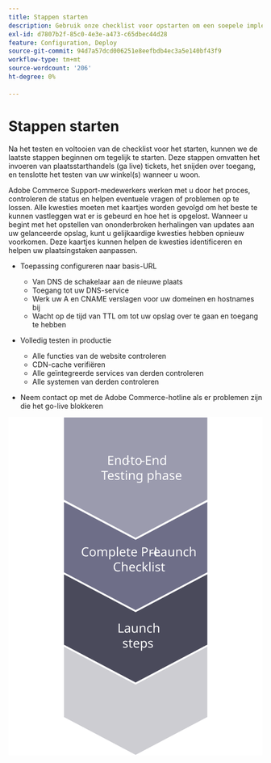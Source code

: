 ```yaml
---
title: Stappen starten
description: Gebruik onze checklist voor opstarten om een soepele implementatie van de Adobe Commerce-site te garanderen.
exl-id: d7807b2f-85c0-4e3e-a473-c65dbec44d28
feature: Configuration, Deploy
source-git-commit: 94d7a57dcd006251e8eefbdb4ec3a5e140bf43f9
workflow-type: tm+mt
source-wordcount: '206'
ht-degree: 0%

---
```


# Stappen starten

Na het testen en voltooien van de checklist voor het starten, kunnen we de laatste stappen beginnen om tegelijk te starten. Deze stappen omvatten het invoeren van plaatsstarthandels (ga live) tickets, het snijden over toegang, en tenslotte het testen van uw winkel(s) wanneer u woon.

Adobe Commerce Support-medewerkers werken met u door het proces, controleren de status en helpen eventuele vragen of problemen op te lossen. Alle kwesties moeten met kaartjes worden gevolgd om het beste te kunnen vastleggen wat er is gebeurd en hoe het is opgelost. Wanneer u begint met het opstellen van ononderbroken herhalingen van updates aan uw gelanceerde opslag, kunt u gelijkaardige kwesties hebben opnieuw voorkomen. Deze kaartjes kunnen helpen de kwesties identificeren en helpen uw plaatsingstaken aanpassen.

- Toepassing configureren naar basis-URL
   - Van DNS de schakelaar aan de nieuwe plaats
   - Toegang tot uw DNS-service
   - Werk uw A en CNAME verslagen voor uw domeinen en hostnames bij
   - Wacht op de tijd van TTL om tot uw opslag over te gaan en toegang te hebben

- Volledig testen in productie
   - Alle functies van de website controleren
   - CDN-cache verifiëren
   - Alle geïntegreerde services van derden controleren
   - Alle systemen van derden controleren

- Neem contact op met de Adobe Commerce-hotline als er problemen zijn die het go-live blokkeren

![Diagram van fase 3 van het startproces](../../assets/playbooks/launch-steps-3.svg)
